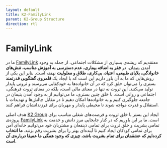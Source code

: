 ```yaml
---
layout: default
title: K2-FamilyLink
parent: K2-Group Structure
direction: rtl
---
```


# FamilyLink

ما در [FamilyLink](https://www.okbayat.com/docs/family-link/family-link/) معتقدیم که ریشه‌ی بسیاری از مشکلات اجتماعی، از جمله به وجود آمدن یتیمان، در **فقر به اضافه بیماری، عدم دسترسی به آموزش مناسب، تنش‌های خانوادگی، بلایای طبیعی، اعتیاد، بی‌کاری، طلاق و معلولیت** نهفته است. بنابر این یکی از روش‌هایی که ما به آن باور داریم این است که با ایجاد یک **قلمروی گفتگویی قدرتمند** بستری را می‌توان خلق کرد که در آن  خانواده‌ها به خود‌کفایی می‌رسند و ثروتی پایدار تولید ‌می‌کنند. این ثروت نه تنها در معنای مالی است، بلکه در معنای ثروت فرهنگی، اجتماعی و روانی است. با خلق چنین بستری، ما می‌توانیم از به وجود آمدن یتیمان در جامعه جلوگیری کنیم و به خانواده‌ها امکان دهیم تا در مقابل چالش‌ها و تهدیدات با استقلال و قدرت مواجه شوند تا محیطی پایدار و مهربان برای فرزندانشان فراهم کنند.

هدف اصلی [K2 Group](https://www.okbayat.com/docs/k2-group/k2-group/) ایجاد این بستر با خلق ثروت و فرصت‌های شغلی مناسب برای پروژه‌ی [FamilyLink](https://www.okbayat.com/docs/family-link/family-link/) است. ما بر این باوریم که در کنار جابجایی مرز دانش و خدمت به تمامی بشریت و خلق ثروت برای تمامی ذینفعان و مشتریان خود می‌توانیم خانه‌ای امن برای تمامی کودکان ایجاد کنیم تا آینده‌ای بهتر را برای بشریت رقم بزنند. **ما انتخاب کرده‌ایم که عشقمان برای تمام بشریت باشد، چیزی که وجود همگی ما عمیقا درباره‌ی آن است.**
